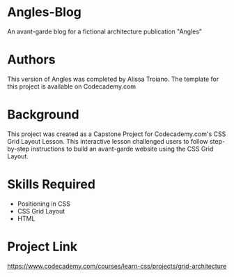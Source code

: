 # Angles-Blog
An avant-garde blog for a fictional architecture publication "Angles"

# Authors
This version of Angles was completed by Alissa Troiano. The template for this project is available on Codecademy.com

# Background
This project was created as a Capstone Project for Codecademy.com's CSS Grid Layout Lesson. This interactive lesson challenged users to follow step-by-step instructions to build an avant-garde website using the CSS Grid Layout.

# Skills Required
- Positioning in CSS
- CSS Grid Layout
- HTML

# Project Link
https://www.codecademy.com/courses/learn-css/projects/grid-architecture
